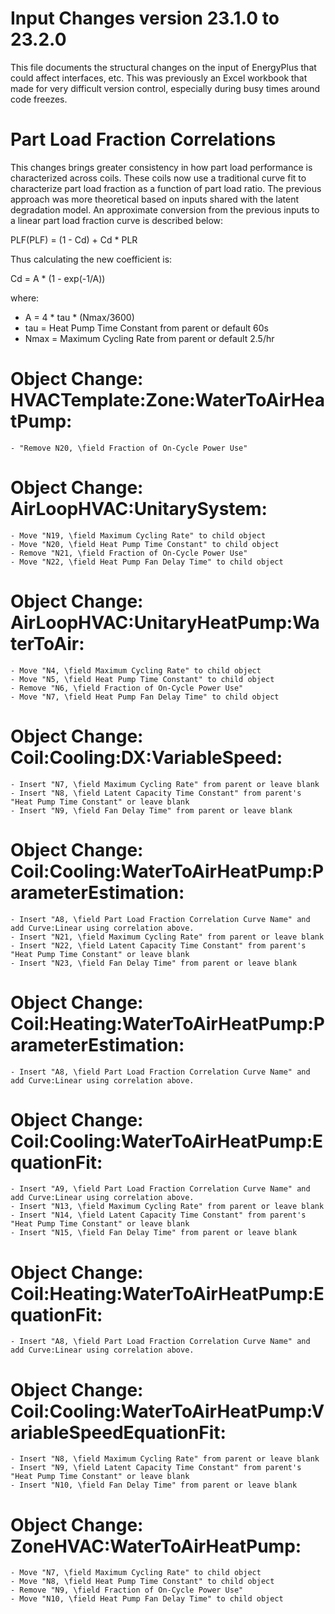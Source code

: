 Input Changes version 23.1.0 to 23.2.0
=============

This file documents the structural changes on the input of EnergyPlus that could affect interfaces, etc.
This was previously an Excel workbook that made for very difficult version control, especially during busy times around code freezes.

# Part Load Fraction Correlations

This changes brings greater consistency in how part load performance is characterized across coils. These coils now use a traditional
curve fit to characterize part load fraction as a function of part load ratio. The previous approach was more theoretical based on inputs
shared with the latent degradation model. An approximate conversion from the previous inputs to a linear part load fraction curve is described
below:

PLF(PLF) = (1 - Cd) + Cd * PLR

Thus calculating the new coefficient is:

Cd = A * (1 - exp(-1/A))

where:

- A = 4 * tau * (Nmax/3600)
- tau = Heat Pump Time Constant from parent or default 60s
- Nmax = Maximum Cycling Rate from parent or default 2.5/hr

# Object Change: HVACTemplate:Zone:WaterToAirHeatPump:
    - "Remove N20, \field Fraction of On-Cycle Power Use"

# Object Change: AirLoopHVAC:UnitarySystem:
    - Move "N19, \field Maximum Cycling Rate" to child object
    - Move "N20, \field Heat Pump Time Constant" to child object
    - Remove "N21, \field Fraction of On-Cycle Power Use"
    - Move "N22, \field Heat Pump Fan Delay Time" to child object

# Object Change: AirLoopHVAC:UnitaryHeatPump:WaterToAir:
    - Move "N4, \field Maximum Cycling Rate" to child object
    - Move "N5, \field Heat Pump Time Constant" to child object
    - Remove "N6, \field Fraction of On-Cycle Power Use"
    - Move "N7, \field Heat Pump Fan Delay Time" to child object

# Object Change: Coil:Cooling:DX:VariableSpeed:
    - Insert "N7, \field Maximum Cycling Rate" from parent or leave blank
    - Insert "N8, \field Latent Capacity Time Constant" from parent's "Heat Pump Time Constant" or leave blank
    - Insert "N9, \field Fan Delay Time" from parent or leave blank

# Object Change: Coil:Cooling:WaterToAirHeatPump:ParameterEstimation:
    - Insert "A8, \field Part Load Fraction Correlation Curve Name" and add Curve:Linear using correlation above.
    - Insert "N21, \field Maximum Cycling Rate" from parent or leave blank
    - Insert "N22, \field Latent Capacity Time Constant" from parent's "Heat Pump Time Constant" or leave blank
    - Insert "N23, \field Fan Delay Time" from parent or leave blank

# Object Change: Coil:Heating:WaterToAirHeatPump:ParameterEstimation:
    - Insert "A8, \field Part Load Fraction Correlation Curve Name" and add Curve:Linear using correlation above.

# Object Change: Coil:Cooling:WaterToAirHeatPump:EquationFit:
    - Insert "A9, \field Part Load Fraction Correlation Curve Name" and add Curve:Linear using correlation above.
    - Insert "N13, \field Maximum Cycling Rate" from parent or leave blank
    - Insert "N14, \field Latent Capacity Time Constant" from parent's "Heat Pump Time Constant" or leave blank
    - Insert "N15, \field Fan Delay Time" from parent or leave blank

# Object Change: Coil:Heating:WaterToAirHeatPump:EquationFit:
    - Insert "A8, \field Part Load Fraction Correlation Curve Name" and add Curve:Linear using correlation above.

# Object Change: Coil:Cooling:WaterToAirHeatPump:VariableSpeedEquationFit:
    - Insert "N8, \field Maximum Cycling Rate" from parent or leave blank
    - Insert "N9, \field Latent Capacity Time Constant" from parent's "Heat Pump Time Constant" or leave blank
    - Insert "N10, \field Fan Delay Time" from parent or leave blank

# Object Change: ZoneHVAC:WaterToAirHeatPump:
    - Move "N7, \field Maximum Cycling Rate" to child object
    - Move "N8, \field Heat Pump Time Constant" to child object
    - Remove "N9, \field Fraction of On-Cycle Power Use"
    - Move "N10, \field Heat Pump Fan Delay Time" to child object
